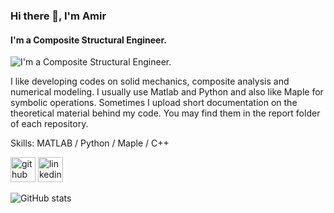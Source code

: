 ### Hi there 👋, I'm Amir
#### I'm a Composite Structural Engineer.
![I'm a Composite Structural Engineer.](https://media-exp1.licdn.com/dms/image/C4D16AQEwaPjeCdm_FQ/profile-displaybackgroundimage-shrink_350_1400/0/1541419123210?e=1634774400&v=beta&t=fLUESRUu47TpgQq-tFzJpjPa_6bQzV6T05jXmV6Zh8w)

I like developing codes on solid mechanics, composite analysis and numerical modeling. I usually use Matlab and Python and also like Maple for symbolic operations. Sometimes I upload short documentation on the theoretical material behind my code. You may find them in the report folder of each repository.

Skills: MATLAB / Python / Maple / C++



[<img src='https://cdn.jsdelivr.net/npm/simple-icons@3.0.1/icons/github.svg' alt='github' height='40'>](https://github.com/amirbaharvand66)  [<img src='https://cdn.jsdelivr.net/npm/simple-icons@3.0.1/icons/linkedin.svg' alt='linkedin' height='40'>](https://www.linkedin.com/in/amirbaharvand66/)  

![GitHub stats](https://github-readme-stats.vercel.app/api?username=amirbaharvand66&show_icons=true)  

